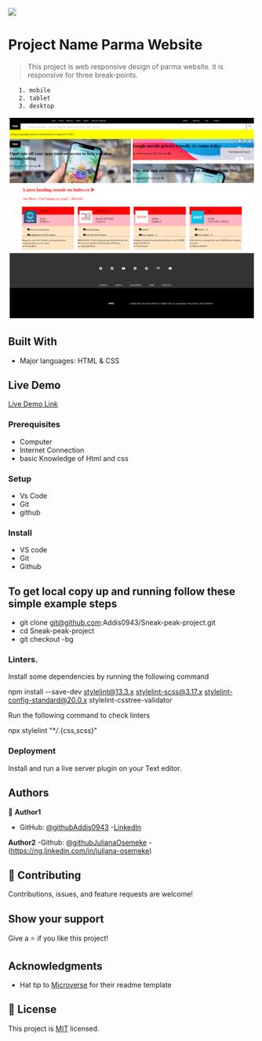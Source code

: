![](https://img.shields.io/badge/Microverse-blueviolet)

# Project Name Parma Website

> This project is web responsive design of parma website. it is responsive for three break-points.

       1. mobile
       2. tablet
       3. desktop

![screenshot](screencapture-addis0943-github-io-Perma-Website-Project-2021-02-23-17_42_02.png)

## Built With

- Major languages: HTML & CSS

## Live Demo

[Live Demo Link](https://addis0943.github.io/Perma-Website-Project/)

### Prerequisites

- Computer
- Internet Connection
- basic Knowledge of Html and css

### Setup

- Vs Code
- Git
- github

### Install

- VS code
- Git
- Github

## To get local copy up and running follow these simple example steps

- git clone git@github.com:Addis0943/Sneak-peak-project.git
- cd Sneak-peak-project
- git checkout -bg

### Linters.

Install some dependencies by running the following command

npm install --save-dev stylelint@13.3.x stylelint-scss@3.17.x stylelint-config-standard@20.0.x stylelint-csstree-validator

Run the following command to check linters

npx stylelint "\*_/_.{css,scss}"

### Deployment

Install and run a live server plugin on your Text editor.

## Authors

👤 **Author1**

- GitHub: [@githubAddis0943](https://github.com/Addis0943) -[LinkedIn](https://www.linkedin.com/in/addis-belete-134b98191/)

**Author2**
-Github: [@githubJulianaOsemeke](https://github.com/JulianaOsemeke) -(https://ng.linkedin.com/in/juliana-osemeke)

## 🤝 Contributing

Contributions, issues, and feature requests are welcome!

## Show your support

Give a ⭐️ if you like this project!

## Acknowledgments

- Hat tip to [Microverse](https://www.microverse.org/) for their readme template

## 📝 License

This project is [MIT](https://opensource.org/licenses/MIT) licensed.
